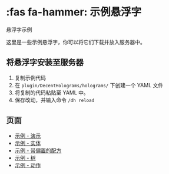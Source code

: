 # :fas fa-hammer: 示例悬浮字
悬浮字示例

这里是一些示例悬浮字，你可以将它们下载并放入服务器中。

## 将悬浮字安装至服务器

1. 复制示例代码
2. 在 `plugin/DecentHolograms/holograms/` 下创建一个 YAML 文件
3. 将复制的代码粘贴至 YAML 中。
4. 保存改动，并输入命令 `/dh reload`

## 页面

* [示例 - 演示](general.example-holograms.example-demo.md)
* [示例 - 实体](general.example-holograms.example-entity.md)
* [示例 - 带偏置的配方](general.example-holograms.example-recipe-with-offsets.md)
* [示例 - 树](general.example-holograms.example-tree.md)
* [示例 - 动作](general.example-holograms.example-actions.md)
